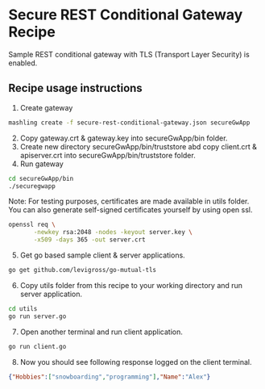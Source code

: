# Secure REST Conditional Gateway Recipe
Sample REST conditional gateway with TLS (Transport Layer Security) is enabled.

## Recipe usage instructions

1. Create gateway
```bash
mashling create -f secure-rest-conditional-gateway.json secureGwApp
```

2. Copy gateway.crt & gateway.key into secureGwApp/bin folder.<br>
3. Create new directory secureGwApp/bin/truststore abd copy client.crt & apiserver.crt into secureGwApp/bin/truststore folder. <br>
4. Run gateway

```bash
cd secureGwApp/bin
./securegwapp
```

Note: For testing purposes, certificates are made available in utils folder. You can also generate self-signed certificates yourself by using open ssl.
```bash
openssl req \
       -newkey rsa:2048 -nodes -keyout server.key \
       -x509 -days 365 -out server.crt
```

5. Get go based sample client & server applications.

```bash
go get github.com/levigross/go-mutual-tls
```

6. Copy utils folder from this recipe to your working directory and run server application.

```bash
cd utils
go run server.go
```
7. Open another terminal and run client application.

```bash
go run client.go
```

8. Now you should see following response logged on the client terminal.

```json
{"Hobbies":["snowboarding","programming"],"Name":"Alex"}
```
